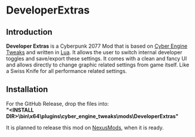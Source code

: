 # DeveloperExtras

## Introduction
**Developer Extras** is a Cyberpunk 2077 Mod that is based on [Cyber Engine Tweaks](https://github.com/yamashi/CyberEngineTweaks) and written in [Lua](https://www.lua.org/). It allows the user to switch internal developer toggles and save/export these settings. It comes with a clean and fancy UI and allows directly to change graphic related settings from game itself. Like a Swiss Knife for all performance related settings.

## Installation
For the GitHub Release, drop the files into:  
    **"\<INSTALL DIR\>\bin\x64\plugins\cyber_engine_tweaks\mods\DeveloperExtras"**

It is planned to release this mod on [NexusMods](https://www.nexusmods.com/cyberpunk2077), when it is ready.



